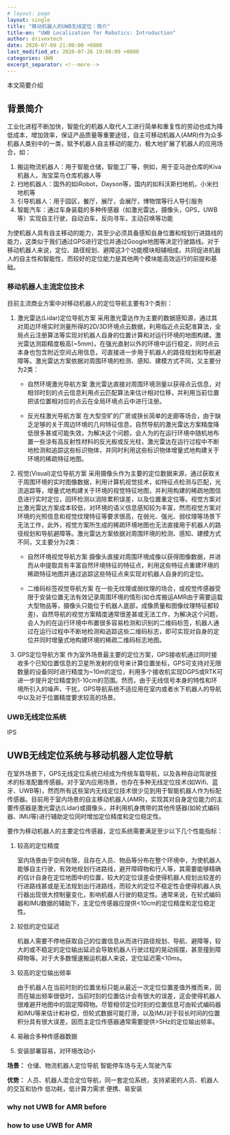 ```yaml
---
# layout: page
layout: single
title: "移动机器人的UWB无线定位：简介"
title-en: "UWB Localization for Robotics: Introduction"
author: drivextech
date: 2020-07-09 21:00:00 +0800
last_modified_at: 2020-07-26 19:00:00 +0800
categories: UWB
excerpt_separator: <!--more-->
---
```


<!-- ## 摘要 -->

本文简要介绍

<!--more-->

## 背景简介

工业化进程不断加快，智能化的机器人取代人工进行简单和重复性的劳动也成为降低成本，增加效率，保证产品质量等重要途径，自主可移动机器人(AMR)作为众多机器人类别中的一类，赋予机器人自主移动的能力，极大地扩展了机器人的应用场合，如：

1. 搬运物流机器人：用于智能仓储，智能工厂等，例如，用于亚马逊仓库的Kiva机器人，淘宝菜鸟仓库机器人等
2. 扫地机器人：国外的如iRobot，Dayson等，国内的如科沃斯扫地机，小米扫地机等
3. 引导机器人：用于园区，餐厅，展厅，会展厅，博物馆等行人导引服务
4. 智能汽车：通过车身装载的多种传感器（如激光雷达，摄像头，GPS，UWB等）实现自主行驶，自动泊车，反向寻车，主动召唤等功能

为使机器人具有自主移动的能力，其至少必须具备感知自身位置和规划行进路线的能力，这类似于我们通过GPS进行定位并通过Google地图等决定行驶路线。对于移动机器人来说，定位、路径规划、避障这3个功能模块相辅相成，共同促进机器人的自主性和智能性，而较好的定位能力是其他两个模块能高效运行的前提和基础。

### 移动机器人主流定位技术

目前主流商业方案中对移动机器人的定位导航主要有3个类别：

1. 激光雷达(Lidar)定位导航方案
    采用激光雷达作为主要的数据感知源，通过其对周边环境实时测量所得的2D/3D环境点云数据，利用临近点云配准算法，全局点云注册算法等实现对机器人自身的位置计算和对运行环境的地图构建。激光雷达测距精度极高(~5mm)，在强光直射以外的环境中运行稳定，同时点云本身也包含附近空间占用信息，可直接进一步用于机器人的路径规划和导航避障等。激光雷达方案依据对周围环境的检测、感知、建模方式不同，又主要分为2类：

    - 自然环境激光导航方案
        激光雷达直接对周围环境测量以获得点云信息，对相邻时刻的点云信息利用点云匹配算法来估计相对位移，并利用当前位置把该位置相对应的点云在全局环境点云中进行注册。

    - 反光柱激光导航方案
        在大型空旷的厂房或狭长简单的走廊等场合，由于缺乏足够的关于周边环境的几何特征信息，自然导航的激光雷达方案精度降低很多甚或可能失效，为解决这个问题，会人为的在运行环境中随机地布置一些涂有高反射性材料的反光板或反光柱，激光雷达在运行过程中不断地检测和追踪这些标识物体，并同时利用这些标识物体增量式地构建关于环境的稀疏特征地图。

2. 视觉(Visual)定位导航方案
    采用摄像头作为主要的定位数据来源，通过获取关于周围环境的实时图像数据，利用计算机视觉技术，如特征点检测与匹配，光流追踪等，增量式地构建关于环境的视觉特征地图，并利用构建的稀疏地图信息进行实时定位，回环检测以消除累积误差，以及位置重定位等。视觉方案对比激光雷达方案成本较低，对环境的语义信息感知较为丰富，然而视觉方案对环境的光照信息和视觉纹理特征等要求很高，在弱光、强光、弱纹理等场景下无法工作，此外，视觉方案所生成的稀疏环境地图也无法直接用于机器人的路径规划和导航避障等。激光雷达方案依据对周围环境的检测、感知、建模方式不同，又主要分为2类：

    - 自然环境视觉导航方案
        摄像头直接对周围环境成像以获得图像数据，并进而从中提取具有丰富自然环境特征的特征点，利用这些特征点重建环境的稀疏特征地图并通过追踪这些特征点来实现对机器人自身的的定位。

    - 二维码标签视觉导航方案
        在一些无纹理或弱纹理的场合，或视觉传感器受限于安装位置无法有效记录周围环境的情形(如仓库搬运AMR由于需要运载大型物品等，摄像头只能位于机器人底部，成像质量和图像纹理特征都较差)，自然导航的视觉方案精度通常很差甚或无法工作，为解决这个问题，会人为的在运行环境中布置很多容易检测和识别的二维码标签，机器人通过在运行过程中不断地检测和追踪这些二维码标志，即可实现对自身的定位并同时增量式地构建环境的稀疏二维码标志地图。

3. GPS定位导航方案
    作为室外场景最主要的定位方案，GPS接收机通过同时接收多个已知位置信息的卫星所发射的信号来计算位置坐标，GPS可支持对无限数量的设备同时进行精度为~10m的定位，利用多个接收机实现DGPS或RTK可进一步提升定位精度到1-10cm的范围。然而，由于无线信号本身的特性和环境所引入的噪声、干扰，GPS导航系统不适应用在室内或者水下机器人的导航中以及对于位置精度要求较高的场景。

### UWB无线定位系统
IPS

## UWB无线定位系统与移动机器人定位导航

在室外场景下，GPS无线定位系统已经成为传统车载导航，以及各种自动驾驶技术的标准配置传感器。对于室内应用场景，也存在多种无线定位技术(如Wifi、蓝牙、UWB等)，然而所有这些室内无线定位技术很少见到用于智能机器人作为标配传感器。目前用于室内场景的自主移动机器人(AMR)，实现其对自身定位能力的主要传感器是激光雷达(Lidar)或摄像头，并利用机身携带的其他传感器(如轮式编码器、IMU等)进行辅助定位同时增加定位精度和定位稳定性。

要作为移动机器人的主要定位传感器，定位系统需要满足至少以下几个性能指标：

1. 较高的定位精度

    室内场景由于空间有限，且存在人员、物品等分布在整个环境中，为使机器人能够自主行驶，有效地规划行进路线，避开障碍物和行人等，其需要能够精确的估计自身在定位地图中的位置，较大的定位误差会使得机器人规划出较差的行进路线甚或是无法规划出行进路线，而较大的定位不稳定性会使得机器人执行器出现很大控制量变化，影响机器人行驶的稳定性。通常来说，在轮式编码器和IMU数据的辅助下，主定位传感器应提供<10cm的定位精度和定位稳定性。

2. 较低的定位延迟

    机器人需要不停地获取自己的位置信息从而进行路径规划、导航、避障等，较大的或不稳定的定位输出延迟会导致机器人行驶过程的晃动摇摆，甚至撞到障碍物等。对于大多数慢速搬运机器人来说，定位延迟需<10ms。

3. 较高的定位输出频率

    由于机器人在当前时刻的位置坐标只能从最近一次定位位置差值外推而来，因而在输出频率很低时，当前时刻的位置估计会有很大的误差，这会使得机器人很难避开地图中的固定障碍物。尽管相邻定位时刻的位置信息可由轮式编码器和IMU等来估计和补偿，但轮式数据可能打滑，以及IMU对于较长时间的位置积分具有很大误差，因而主定位传感器通常需要提供>5Hz的定位输出频率。

4. 易融合多种传感器数据

5. 安装部署容易，对环境改动小

**场景：**
仓储、物流机器人定位导航
智能停车场与无人驾驶汽车

**优势：**
人员、机器人混合定位导航，同一套定位系统，支持紧密的人员、机器人的交互和协作
低功耗，低计算力需求
便携、易安装

### why not UWB for AMR before

### how to use UWB for AMR
